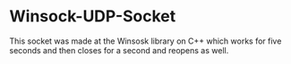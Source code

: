 # Winsock-UDP-Socket
This socket was made at the Winsosk library on C++  which works for five seconds and then closes for a second and reopens as well.
